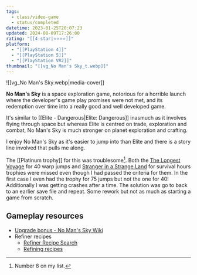 ```yaml
---
tags:
  - class/video-game
  - status/completed
datetime: 2023-01-25T20:07:23
updated: 2024-08-09T17:26:00
rating: "[[4-star|⭐️⭐️⭐️⭐️]]"
platform:
  - "[[PlayStation 4]]"
  - "[[PlayStation 5]]"
  - "[[PlayStation VR2]]"
thumbnail: "[[vg_No Man's Sky_t.webp]]"
---
```

![[vg_No Man's Sky.webp|media-cover]]

**No Man's Sky** is a space exploration game, notorious for a horrible launch where the developer's game play promises were not met, and its redemption over time into a really good and well developed game. 

It's similar to [[Elite - Dangerous|Elite: Dangerous]] inasmuch as it involves flying through space but whereas Elite is centred on trade, exploration and combat, No Man's Sky is much stronger on planet exploration and crafting.

I enjoy No Man's Sky as it's easier to jump into than Elite and there is a story line involved that pulls me along. 

The [[Platinum trophy]] for this was troublesome[^1]. Both the [The Longest Voyage](https://psnprofiles.com/trophy/5155-no-mans-sky/9-the-longest-voyage) for 40 warp jumps and [Stranger in a Strange Land](https://psnprofiles.com/trophy/5155-no-mans-sky/14-stranger-in-a-strange-land) for survival hours trophies were missed even though I had passed the criteria for them. In the first case I even had the trophy for 75 jumps but not the one for 40! Additionally I was getting crashes after a time. The solution was go to back to an earlier save file and repeat. Some rework but not as much as starting a game from scratch.
## Gameplay resources
- [Upgrade bonus - No Man's Sky Wiki](https://nomanssky.gamepedia.com/Upgrade_bonus)
- Refiner recipes
    - [Refiner Recipe Search](https://www.xainesworld.com/all-refiner-recipes-in-no-mans-sky-origins-3-02/)
    - [Refining recipes](https://www.xainesworld.com/all-refiner-recipes-in-no-mans-sky-origins-3-02/)

[^1]: Number 8 on my list.